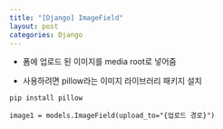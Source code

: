 ```yaml
---
title: "[Django] ImageField"
layout: post
categories: Django
--- 
```


- 폼에 업로드 된 이미지를 media root로 넣어줌

- 사용하려면 pillow라는 이미지 라이브러리 패키지 설치

`pip install pillow`  

`image1 = models.ImageField(upload_to="{업로드 경로}")`
 